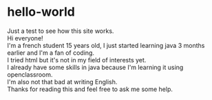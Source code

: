 # hello-world
Just a test to see how this site works.</br>
Hi everyone!</br>
I'm a french student 15 years old, I just started learning java 3 months earlier and I'm a fan of coding.</br>
I tried html but it's not in my field of interests yet.</br>
I already have some skills in java because I'm learning it using openclassroom.</br>
I'm also not that bad at writing English.</br>
Thanks for reading this and feel free to ask me some help.
